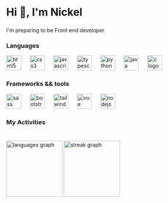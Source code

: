 <h1 align="left">Hi 🍃, I'm Nickel</h1>

###

<p align="left">I'm preparing to be Front end developer.</p>

###

<h3 align="left">Languages</h3>

<div align="left">
  <img src="https://skillicons.dev/icons?i=html" height="40" alt="html5 logo"  />
  <img width="15" />
  <img src="https://skillicons.dev/icons?i=css" height="40" alt="css3 logo"  />
  <img width="15" />
  <img src="https://skillicons.dev/icons?i=js" height="40" alt="javascript logo"  />
  <img width="15" />
  <img src="https://skillicons.dev/icons?i=ts" height="40" alt="typescript logo"  />
  <img width="15" />
  <img src="https://skillicons.dev/icons?i=py" height="40" alt="python logo"  />
  <img width="15" />
  <img src="https://skillicons.dev/icons?i=java" height="40" alt="java logo"  />
  <img width="15" />
  <img src="https://skillicons.dev/icons?i=c" height="40" alt="c logo"  />
</div>

###

<h3 align="left">Frameworks && tools</h3>

<div align="left">
  <img src="https://skillicons.dev/icons?i=sass" height="40" alt="sass logo"  />
  <img width="15" />
  <img src="https://skillicons.dev/icons?i=bootstrap" height="40" alt="bootstrap logo"  />
  <img width="15" />
  <img src="https://skillicons.dev/icons?i=tailwind" height="40" alt="tailwindcss logo"  />
  <img width="15" />
  <img src="https://skillicons.dev/icons?i=vue" height="40" alt="vue logo"  />
  <img width="15" />
  <img src="https://skillicons.dev/icons?i=nodejs" height="40" alt="nodejs logo"  />
</div>

###

<h3 align="left">My Activities</h3>

###

<br clear="both">

<div align="left">
  <img src="https://github-readme-stats.vercel.app/api/top-langs?username=Serista3&locale=en&hide_title=false&layout=compact&card_width=320&langs_count=10&theme=gotham&hide_border=true&order=2" height="150" alt="languages graph"  />
  <img src="https://streak-stats.demolab.com?user=Serista3&locale=en&mode=daily&theme=gotham&hide_border=true&border_radius=5&order=3" height="150" alt="streak graph"  />
</div>

###
